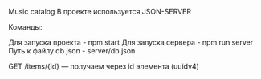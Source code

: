 Music catalog
В проекте используется JSON-SERVER

Команды:

Для запуска проекта - npm start
Для запуска сервера - npm run server
Путь к файлу db.json - server/db.json

GET /items/{id} — получаем через id элемента (uuidv4) 
